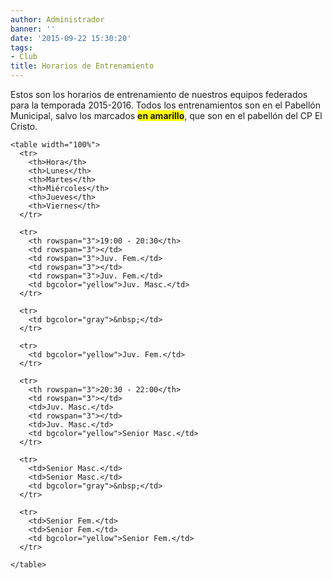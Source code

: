 ```yaml
---
author: Administrador
banner: ''
date: '2015-09-22 15:30:20'
tags:
- Club
title: Horarios de Entrenamiento
---
```


Estos son los horarios de entrenamiento de nuestros equipos federados para la temporada 2015-2016. Todos los entrenamientos son en el Pabellón Municipal, salvo los marcados <b style=" background-color: yellow">en amarillo</b>, que son en el pabellón del CP El Cristo.

	<table width="100%">
	  <tr>
		<th>Hora</th>
		<th>Lunes</th>
		<th>Martes</th>
		<th>Miércoles</th>
		<th>Jueves</th>
		<th>Viernes</th>
	  </tr>

	  <tr>
		<th rowspan="3">19:00 - 20:30</th>
		<td rowspan="3"></td>
		<td rowspan="3">Juv. Fem.</td>
		<td rowspan="3"></td>
		<td rowspan="3">Juv. Fem.</td>
		<td bgcolor="yellow">Juv. Masc.</td>
	  </tr>

	  <tr>
		<td bgcolor="gray">&nbsp;</td>
	  </tr>

	  <tr>
		<td bgcolor="yellow">Juv. Fem.</td>
	  </tr>

	  <tr>
		<th rowspan="3">20:30 - 22:00</th>
		<td rowspan="3"></td>
		<td>Juv. Masc.</td>
		<td rowspan="3"></td>
		<td>Juv. Masc.</td>
		<td bgcolor="yellow">Senior Masc.</td>
	  </tr>

	  <tr>
		<td>Senior Masc.</td>
		<td>Senior Masc.</td>
		<td bgcolor="gray">&nbsp;</td>
	  </tr>

	  <tr>
		<td>Senior Fem.</td>
		<td>Senior Fem.</td>
		<td bgcolor="yellow">Senior Fem.</td>
	  </tr>

	</table>
